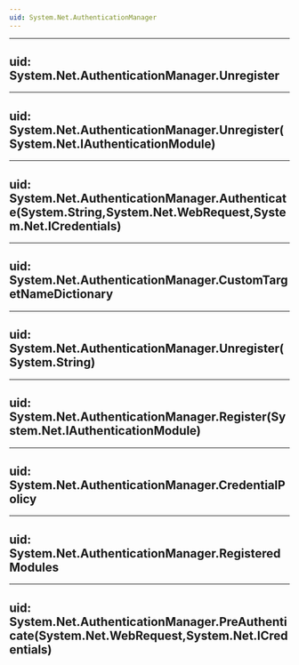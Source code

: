 ```yaml
---
uid: System.Net.AuthenticationManager
---
```


---
uid: System.Net.AuthenticationManager.Unregister
---

---
uid: System.Net.AuthenticationManager.Unregister(System.Net.IAuthenticationModule)
---

---
uid: System.Net.AuthenticationManager.Authenticate(System.String,System.Net.WebRequest,System.Net.ICredentials)
---

---
uid: System.Net.AuthenticationManager.CustomTargetNameDictionary
---

---
uid: System.Net.AuthenticationManager.Unregister(System.String)
---

---
uid: System.Net.AuthenticationManager.Register(System.Net.IAuthenticationModule)
---

---
uid: System.Net.AuthenticationManager.CredentialPolicy
---

---
uid: System.Net.AuthenticationManager.RegisteredModules
---

---
uid: System.Net.AuthenticationManager.PreAuthenticate(System.Net.WebRequest,System.Net.ICredentials)
---
